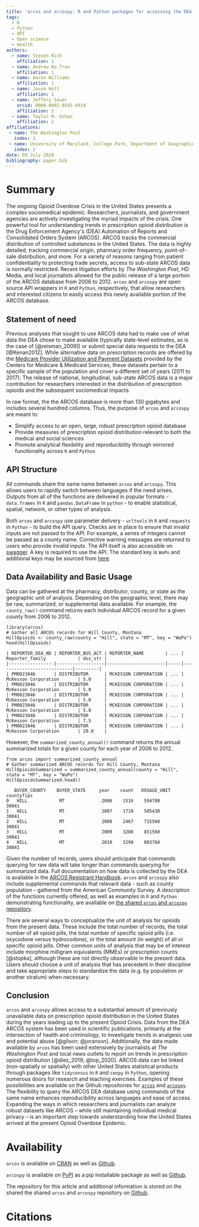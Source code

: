 ```yaml
---
title: 'arcos and arcospy: R and Python packages for accessing the DEA ARCOS database from 2006 - 2012'
tags:
  - R
  - Python
  - API
  - Open science
  - Health
authors:
  - name: Steven Rich
    affiliation: 1
  - name: Andrew Ba Tran
    affiliation: 1
  - name: Aaron Williams
    affiliation: 1
  - name: Jason Holt
    affiliation: 1    
  - name: Jeffery Sauer  
    orcid: 0000-0002-8581-6919
    affiliation: 2
  - name: Taylor M. Oshan
    affiliation: 2
affiliations:
 - name: The Washington Post
   index: 1
 - name: University of Maryland, College Park, Department of Geographical Sciences
   index: 2
date: 09 July 2020
bibliography: paper.bib
---
```


# Summary

The ongoing Opioid Overdose Crisis in the United States presents a complex sociomedical epidemic. Researchers, journalists, and government agencies are actively investigating the myriad impacts of the crisis. One powerful tool for understanding trends in prescription opioid distribution is the Drug Enforcement Agency's (DEA) Automation of Reports and Consolidated Orders System (ARCOS). ARCOS tracks the commercial distribution of controlled substances in the United States. The data is highly detailed, tracking commercial origin, pharmacy order frequency, point-of-sale distribution, and more. For a variety of reasons ranging from patient confidentiality to protecting trade secrets, access to sub-state ARCOS data is normally restricted. Recent litigation efforts by *The Washington Post*, HD Media, and local journalists allowed for the public release of a large portion of the ARCOS database from 2006 to 2012. `arcos` and `arcospy` are open source API wrappers in `R` and `Python`, respectively, that allow researchers and interested citizens to easily access this newly available portion of the ARCOS database.

## Statement of need

Previous analyses that sought to use ARCOS data had to make use of what data the DEA chose to make available (typically state-level estimates, as is the case of [@reisman_2009]) or submit special data requests to the DEA [@Kenan2012]. While alternative data on prescription records are offered by the [Medicare Provider Utilization and Payment Datasets](https://www.cms.gov/Research-Statistics-Data-and-Systems/Statistics-Trends-and-Reports/Medicare-Provider-Charge-Data) provided by the Centers for Medicare & Medicaid Services,  these datasets pertain to a specific sample of the population and cover a different set of years (2011 to 2017). The release of national, longitudinal, sub-state ARCOS data is a major contribution for researchers interested in the distribution of prescription opioids and the subsequent sociomedical impacts.

In raw format, the the ARCOS database is more than 130 gigabytes and includes several hundred columns. Thus, the purpose of `arcos` and `arcospy` are meant to:
- Simplify access to an open, large, robust prescription opioid database
- Provide measures of prescription opioid distribution relevant to both the medical and social sciences 
- Promote analytical flexibility and reproducibility through mirrored functionality across `R` and `Python` 

## API Structure

All commands share the same name between `arcos` and `arcospy`. This allows users to rapidly switch between languages if the need arises. Outputs from all of the functions are delivered in popular formats - `data.frames` in `R` and `pandas.DataFrame` in `python` -  to enable statistical, spatial, network, or other types of analysis.

Both `arcos` and `arcospy` use parameter delivery - `urltools` in `R` and `requests` in `Python` - to build the API query. Checks are in place to ensure that invalid inputs are not passed to the API. For example, a series of integers cannot be passed as a county name. Corrective warning messages are returned to users who provide invalid inputs. The API itself is also accessible on [swagger](https://arcos-api.ext.nile.works/__swagger__/). A key is required to use the API. The standard key is `WaPo` and additional keys may be sourced from [here](https://github.com/wpinvestigative/arcos).  

## Data Availability and Basic Usage

 Data can be gathered at the pharmacy, distributor, county, or state as the geographic unit of analysis. Depending on the geographic level, there may be raw, summarized, or supplemental data available. For example, the `county_raw()` command returns each individual ARCOS record for a given county from 2006 to 2012. 

 ```
library(arcos)
# Gather all ARCOS records for Hill County, Montana
HillOpioids <- county_raw(county = "Hill", state = "MT", key = "WaPo")
head(HillOpioids)

| REPORTER_DEA_NO | REPORTER_BUS_ACT | REPORTER_NAME        | ... | Reporter_family            | dos_str |
|-----------------|------------------|----------------------|-----|----------------------------|---------|
| PM0023046       | DISTRIBUTOR      | MCKESSON CORPORATION | ... | McKesson Corporation       | 5.0     |
| PM0023046       | DISTRIBUTOR      | MCKESSON CORPORATION | ... | McKesson Corporation       | 5.0     |
| PM0023046       | DISTRIBUTOR      | MCKESSON CORPORATION | ... | McKesson Corporation       | 5.0     |
| PM0023046       | DISTRIBUTOR      | MCKESSON CORPORATION | ... | McKesson Corporation       | 5.0     |
| PM0023046       | DISTRIBUTOR      | MCKESSON CORPORATION | ... | McKesson Corporation       | 7.5     |
| PM0023046       | DISTRIBUTOR      | MCKESSON CORPORATION | ... | McKesson Corporation       | 20.0    |
```

 However, the `summarized_county_annual()` command returns the annual summarized totals for a given county for each year of 2006 to 2012. 

 ```
from arcos import summarized_county_annual
# Gather summarized ARCOS records for Hill County, Montana
HillOpioidsSummarized = summarized_county_annual(county = "Hill", state = "MT", key = "WaPo")
HillOpioidsSummarized.head()

 	BUYER_COUNTY 	BUYER_STATE 	year 	count 	DOSAGE_UNIT 	countyfips
0 	HILL 	        MT 	            2006 	1516 	594700 	        30041
1 	HILL 	        MT 	            2007 	1710 	505430 	        30041
2 	HILL 	        MT 	            2008 	2467 	715560 	        30041
3 	HILL 	        MT 	            2009 	3200 	851560 	        30041
4 	HILL 	        MT 	            2010 	3290 	803760 	        30041

 ```

 Given the number of records, users should anticipate that commands querying for raw data will take longer than commands querying for summarized data. Full documentation on how data is collected by the DEA is available in the [ARCOS Registrant Handbook](https://www.deadiversion.usdoj.gov/arcos/handbook/full.pdf). `arcos` and `arcospy` also include supplemental commands that relevant data - such as county population - gathered from the American Community Survey. A description of the functions currently offered, as well as examples in `R` and `Python` demonstrating functionality, are available on [the shared `arcos` and `arcospy` repository](https://github.com/jeffcsauer/arcos_arcospy_information).

There are several ways to conceptualize the unit of analysis for opioids from the present data. These include the total number of records, the total number of all opioid pills, the total number of specific opioid pills (i.e. oxycodone versus hydrocodone), or the total amount (in weight) of all or specific opioid pills. Other common units of analysis that may be of interest include morphine milligram equivalents (MMEs) or prescription counts [@stopka], although these are not directly observable in the present data. Users should choose a unit of analysis that has precedent in their discipline and take appropriate steps to standardize the data (e.g. by population or another stratum) when necessary.

## Conclusion

`arcos` and `arcospy` allows access to a substantial amount of previously unavailable data on prescription opioid distribution in the United States during the years leading up to the present Opioid Crisis. Data from the DEA ARCOS system has been used in scientific publications, primarily at the intersection of health and criminology, to investigate trends in analgesic use and potential abuse [@gilson; @joranson]. Additionally, the data made available by `arcos` has been used extensively by journalists at *The Washington Post* and local news outlets to report on trends in prescription opioid distribution [@diez_2019; @top_2020]. ARCOS data can be linked (non-spatially or spatially) with other United States statistical products through packages like ``tidycensus`` in ``R`` and ``cenpy`` in ``Python``, opening numerous doors for research and teaching exercises. Examples of these possibilities are available on the Github repositories for [``arcos``](https://github.com/wpinvestigative/arcos) and [``arcospy``](https://github.com/wpinvestigative/arcos). The flexibility to query the ARCOS DEA database using commands of the same name enhances reproducibility across languages and ease of access. Expanding the ways in which researchers and journalists can analyze robust datasets like ARCOS – while still maintaining individual medical privacy – is an important step towards understanding how the United States arrived at the present Opioid Overdose Epidemic.

# Availability

``arcos`` is available on [CRAN](https://cran.r-project.org/web/packages/arcos/index.html) as well as [Github](https://github.com/wpinvestigative/arcos).

``arcospy`` is available on [PyPI](https://pypi.org/project/arcospy/) as a pip installable package as well as [Github](https://github.com/jeffcsauer/arcospy).

The repository for this article and additional information is stored on the shared the shared `arcos` and `arcospy` repository on [Github](https://github.com/jeffcsauer/arcos_arcospy_information).

# Citations
